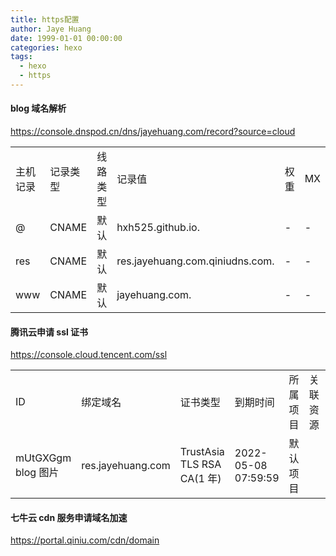 ```yaml
---
title: https配置
author: Jaye Huang
date: 1999-01-01 00:00:00
categories: hexo
tags:
  - hexo
  - https
---
```


#### blog 域名解析

<https://console.dnspod.cn/dns/jayehuang.com/record?source=cloud>

|          |          |          |                                 |      |     |     |                 |
| -------- | -------- | -------- | ------------------------------- | ---- | --- | --- | --------------- |
| 主机记录 | 记录类型 | 线路类型 | 记录值                          | 权重 | MX  | TTL | 最后操作时间    |
| @        | CNAME    | 默认     | hxh525.github.io.               | -    | -   | 600 | 2021/5/8 14:59  |
| res      | CNAME    | 默认     | res.jayehuang.com.qiniudns.com. | -    | -   | 600 | 2019/9/25 16:58 |
| www      | CNAME    | 默认     | jayehuang.com.                  | -    | -   | 600 | 2019/8/19 01:36 |

#### 腾讯云申请 ssl 证书

<https://console.cloud.tencent.com/ssl>

|                    |                   |                            |                     |          |          |        |      |
| ------------------ | ----------------- | -------------------------- | ------------------- | -------- | -------- | ------ | ---- |
| ID                 | 绑定域名          | 证书类型                   | 到期时间            | 所属项目 | 关联资源 | 状态   | 操作 |
| mUtGXGgm blog 图片 | res.jayehuang.com | TrustAsia TLS RSA CA(1 年) | 2022-05-08 07:59:59 | 默认项目 |          | 已签发 | 更多 |

#### 七牛云 cdn 服务申请域名加速

<https://portal.qiniu.com/cdn/domain>
